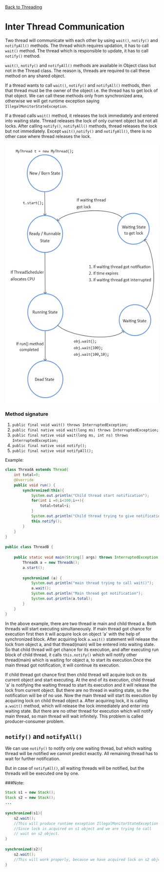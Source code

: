 [Back to Threading](../README.md)
# Inter Thread Communication

Two thread will communicate with each other by using `wait()`, `notify()` and `notifyAll()` methods. The thread which requires updation, it has to call `wait()` method. The thread which is responsible to update, it has to call `notify()` method.

`wait()`, `notify()` and `notifyAll()` methods are available in Object class but not in the Thread class. The reason is, threads are required to call these method on any shared object.

If a thread wants to call `wait()`, `notify()` and `notifyAll()` methods, then that thread must be the owner of the object i.e. the thread has to get lock of that object. We can call these methods only from synchronized area, otherwise we will get runtime exception saying `IllegalMonitorStateException`.

If a thread calls `wait()` method, it releases the lock immediately and entered into waiting state. Thread releases the lock of only current object but not all locks. After calling `notify()`, `notifyAll()` methods, thread releases the lock but not immediately. Except `wait()`,`notify()` and `notifyAll()`, there is no other case where thread releases the lock.

<img src="../../../assets/images/threading/inter_thread_comm.png" width="550" height="850"></img>

### Method signature
1. `public final void wait() throws InterruptedException;`
2. `public final native void wait(long ms) throws InterruptedException;`
3. `public final native void wait(long ms, int ns) throws InterruptedException;`
4. `public final native void notify();`
5. `public final native void notifyAll();`


Example:

```java
class ThreadA extends Thread{
    int total=0;
    @Override
    public void run() {
    	synchronized(this){
            System.out.println("Child thread start notification");
            for(int i =0;i<100;i++){
                total=total+i;
            }
            System.out.println("Child thread trying to give notification");
            this.notify();
    	}
    }
}

public class ThreadB {

    public static void main(String[] args) throws InterruptedException {
        ThreadA a = new ThreadA();
        a.start();

        synchronized (a) {
            System.out.println("main thread trying to call wait()");
            a.wait();
            System.out.println("Main thread got notification");
            System.out.println(a.total);
        }
    }
}
```

In the above example, there are two thread ie main and child thread a. Both threads will start executing simultaneously. If main thread got chance for execution first then it will acquire lock on object 'a' with the help of synchronized block. After acquiring lock `a.wait()` statement will release the lock from object a, and that thread(main) will be entered into waiting state. So that child thread will get chance for its execution, and after executing run block of child thread, it calls `this.notify()` which will notify other thread(main) which is waiting for object a, to start its execution.Once the main thread got notification, it will continue its execution.

If child thread got chance first then child thread will acquire lock on its current object and start executing. At the end of its execution, child thread 'a' is notifying the waiting thread to start its execution and it will release the lock from current object. But there are no thread in waiting state, so the notification will be of no use. Now the main thread will start its execution by acquiring lock on child thread object a. After acquiring lock, it is calling `a.wait()` method, which will release the lock immediately and enter into waiting state. But there are no other thread for execution which will notify main thread, so main thread will wait infinitely. This problem is called producer-consumer problem.


## `notify()` and `notifyAll()`

We can use `notify()` to notify only one waiting thread, but which waiting thread will be notified we cannot predict exactly. All remaining thread has to wait for further notification.

But in case of `notifyAll()`, all waiting threads will be notified, but the threads will be executed one by one.


###Note:

```java
Stack s1 = new Stack();
Stack s2 = new Stack();
...

synchronized(s1){
    s2.wait();
    //This will produce runtime exception IllegalMonitorStateException
    //Since lock is acquired on s1 object and we are trying to call 
    // wait on s2 object.
}

synchronized(s2){
    s2.wait();
    //This will work properly, because we have acquired lock on s2 object.
}
```
